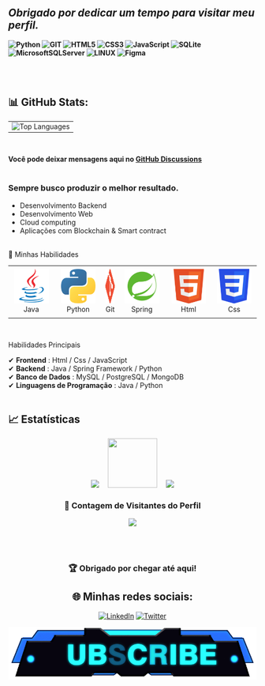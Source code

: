 ##  *Obrigado por dedicar um tempo para visitar meu perfil.*

<span><b>![Python](https://img.shields.io/badge/python-3670A0?style=flat&logo=python&logoColor=ffdd54) ![GIT](https://img.shields.io/badge/Git-fc6d26?style=flat&logo=git&logoColor=white) ![HTML5](https://img.shields.io/badge/html5-%23E34F26.svg?style=flat&logo=html5&logoColor=white) ![CSS3](https://img.shields.io/badge/css3-%231572B6.svg?style=flat&logo=css3&logoColor=white) ![JavaScript](https://img.shields.io/badge/javascript-%23323330.svg?style=flat&logo=javascript&logoColor=%23F7DF1E) ![SQLite](https://img.shields.io/badge/sqlite-%2307405e.svg?style=flat&logo=sqlite&logoColor=white) ![MicrosoftSQLServer](https://img.shields.io/badge/Microsoft%20SQL%20Sever-CC2927?style=flat&logo=microsoft%20sql%20server&logoColor=white) ![LINUX](https://img.shields.io/badge/Linux-FCC624?style=flat&logo=linux&logoColor=black) ![Figma](https://img.shields.io/badge/figma-%23F24E1E.svg?style=flat&logo=figma&logoColor=white)

</b><br><br></span>

## 📊 GitHub Stats:
<!-- ![](https://github-readme-stats.vercel.app/api?username=TAYBI&theme=dark&hide_border=false&include_all_commits=false&count_private=false)<br/ -->
<table align="center">
  <tr>
    <td align="center"><img src="https://github-readme-stats-git-masterrstaa-rickstaa.vercel.app/api/top-langs/?username=gBonasorte&theme=gotham&hide_border=true&include_all_commits=false&count_private=false&layout=compact" alt="Top Languages" /></td>
  <tr>
</table>

<br>

**Você pode deixar mensagens aqui no [GitHub Discussions](https://github.com/seuprofile/seuprofile/discussions/categories/livro-de-visitas)**
<br>
<br>

<h3>Sempre busco produzir o melhor resultado.</h3>


- Desenvolvimento Backend
- Desenvolvimento Web
- Cloud computing 
- Aplicações com Blockchain & Smart contract
<br>
 💾 Minhas Habilidades

<table align="center">
  <tr>
    <td align="center" width="96">
      <a href="#java">
        <img src="https://github.com/gBonasorte/testeimagens/blob/main/imagensGitHub/unnamed%20(4).jpg?raw=true" width="70" height="70" alt="Java" />
      </a>
      <br>Java</br>
    </td>
    <td align="center" width="96"  height="100"> 
      <a href="#Python">
        <img src="https://github.com/gBonasorte/testeimagens/blob/main/imagensGitHub/unnamed%20(5).jpg?raw=true" width="70" height="70" alt="Spring Framework" />
      </a>
      <br>Python
    </td>
    <td align="center" width="">
      <a href="#Git">
        <img src="https://github.com/gBonasorte/testeimagens/blob/main/imagensGitHub/unnamed%20(2).jpg?raw=true" width="70" height="70" alt="Hibernate" />
      </a>
      <br>Git
    </td>
    <td align="center" width="96">
      <a href="#Spring Framework">
        <img src="https://github.com/gBonasorte/testeimagens/blob/main/imagensGitHub/unnamed%20(3).jpg?raw=true" width="70" height="70" alt="JSP" />
      </a>
      <br>Spring 
    </td>
    <td align="center" width="96">
      <a href="#Html">
        <img src=https://github.com/gBonasorte/testeimagens/blob/main/imagensGitHub/unnamed%20(1).jpg?raw=true" width="70" height="70" alt="Servlets" />
      </a>
      <br>Html
    </td>
     <td align="center" width="96">
      <a href="#Css">
        <img src="https://github.com/gBonasorte/testeimagens/blob/main/imagensGitHub/unnamed.jpg?raw=true" width="70" height="70" alt="Maven" />
      </a>
      <br>Css
    </td>  
  </tr>
  <!-- Adicione mais habilidades específicas do Java conforme necessário -->
</table>
<br>

Habilidades Principais

✔ <b>Frontend</b> : Html / Css / JavaScript <br>
✔ <b>Backend</b> : Java / Spring Framework / Python <br>
✔ <b>Banco de Dados</b> : MySQL / PostgreSQL / MongoDB <br>
✔ <b>Linguagens de Programação</b> : Java / Python <br>
<br>

<h2>📈 Estatísticas</h2>
<p align="center">
     <img width="150" src="https://cdn.jsdelivr.net/gh/sun0225SUN/sun0225SUN/assets/images/left.png" />&emsp;
     <img src="https://media.tenor.com/0ENB5HuTH0gAAAAi/trophy-beker.gif" width="100px" height="100px">&emsp;
     <img width="150" src="https://cdn.jsdelivr.net/gh/sun0225SUN/sun0225SUN/assets/images/right.png" /> 
 </p>
 <p align="center">
 <div align="center">
   
   
 
 <!-- Adicione outras estatísticas relevantes do perfil GitHub conforme necessário -->
</p>
<div align=center>
  <h3><b>📍 Contagem de Visitantes do Perfil</b></h3>
</div>
    
<p align="center" >   
  <img src="https://profile-counter.glitch.me/seuprofile/count.svg" />  
</p>

<br><br>


<h3>🏆 Obrigado por chegar até aqui!</h3>

## 🌐 Minhas redes sociais:
[![LinkedIn](https://img.shields.io/badge/LinkedIn-%230077B5.svg?logo=linkedin&logoColor=white)](https://www.linkedin.com/in/gubonasorte/) [![Twitter](https://img.shields.io/badge/Twitter-%231DA1F2.svg?logo=Twitter&logoColor=white)](https://twitter.com/) 

  <a href="https://github.com/gBonasorte">
   <img src="https://github.com/gBonasorte/testeimagens/blob/main/twitch-354.gif?raw=true">
</a>

   </div>
